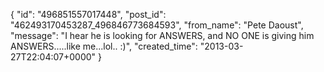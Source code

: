  {
   "id": "496851557017448",
   "post_id": "462493170453287_496846773684593",
   "from_name": "Pete Daoust",
   "message": "I hear he is looking for ANSWERS, and NO ONE is giving him ANSWERS.....like me...lol.. :)",
   "created_time": "2013-03-27T22:04:07+0000"
 }
